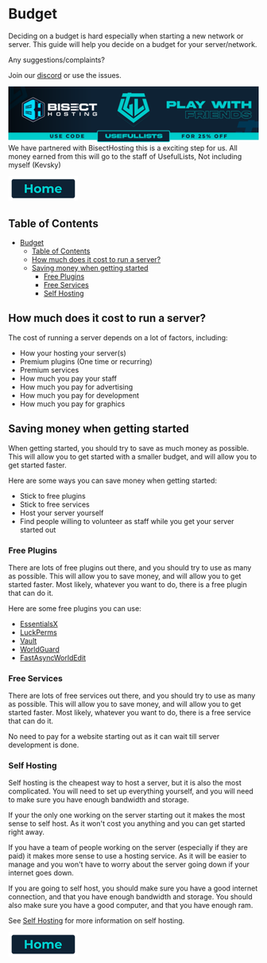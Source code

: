 # Budget

Deciding on a budget is hard especially when starting a new network or server. This guide will help you decide on a budget for your server/network.

Any suggestions/complaints?

Join our [discord](https://discord.gg/8nzHYhVUQS) or use the issues.

[![Bisect Hosting Image](https://raw.githubusercontent.com/TheUsefulLists/assets/main/Images/Promo.png)](https://bisecthosting.com/UsefulLists)
We have partnered with BisectHosting this is a exciting step for us. All money earned from this will go to the staff of UsefulLists, Not including myself (Kevsky)

[![Home](/images/button_small/home.png)](/README.md)

## Table of Contents
- [Budget](#budget)
  - [Table of Contents](#table-of-contents)
  - [How much does it cost to run a server?](#how-much-does-it-cost-to-run-a-server)
  - [Saving money when getting started](#saving-money-when-getting-started)
    - [Free Plugins](#free-plugins)
    - [Free Services](#free-services)
    - [Self Hosting](#self-hosting)


## How much does it cost to run a server?

The cost of running a server depends on a lot of factors, including:
- How your hosting your server(s)
- Premium plugins (One time or recurring)
- Premium services
- How much you pay your staff
- How much you pay for advertising
- How much you pay for development
- How much you pay for graphics


## Saving money when getting started

When getting started, you should try to save as much money as possible. This will allow you to get started with a smaller budget, and will allow you to get started faster.

Here are some ways you can save money when getting started:
- Stick to free plugins
- Stick to free services
- Host your server yourself
- Find people willing to volunteer as staff while you get your server started out

### Free Plugins

There are lots of free plugins out there, and you should try to use as many as possible. This will allow you to save money, and will allow you to get started faster.
Most likely, whatever you want to do, there is a free plugin that can do it.

Here are some free plugins you can use:
- [EssentialsX](https://www.spigotmc.org/resources/essentialsx.9089/)
- [LuckPerms](https://www.spigotmc.org/resources/luckperms.28140/)
- [Vault](https://www.spigotmc.org/resources/vault.34315/)
- [WorldGuard](https://www.spigotmc.org/resources/worldguard.23458/)
- [FastAsyncWorldEdit](https://www.spigotmc.org/resources/fast-async-worldedit-voxelsniper.13932/)

### Free Services

There are lots of free services out there, and you should try to use as many as possible. This will allow you to save money, and will allow you to get started faster.
Most likely, whatever you want to do, there is a free service that can do it.

No need to pay for a website starting out as it can wait till server development is done.

### Self Hosting

Self hosting is the cheapest way to host a server, but it is also the most complicated. You will need to set up everything yourself, and you will need to make sure you have enough bandwidth and storage.

If your the only one working on the server starting out it makes the most sense to self host. As it won't cost you anything and you can get started right away.

If you have a team of people working on the server (especially if they are paid) it makes more sense to use a hosting service. As it will be easier to manage and you won't have to worry about the server going down if your internet goes down.

If you are going to self host, you should make sure you have a good internet connection, and that you have enough bandwidth and storage. You should also make sure you have a good computer, and that you have enough ram.

See [Self Hosting](/minecraft%20server%20network%20guides/Hosting.md#Self%20Hosting) for more information on self hosting.

[![Home](/images/button_small/home.png)](/README.md)

